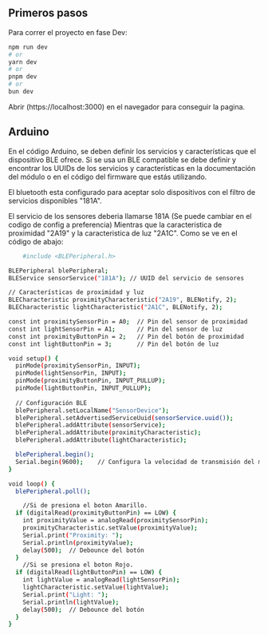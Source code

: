 
## Primeros pasos

Para correr el proyecto en fase Dev:

```bash
npm run dev
# or
yarn dev
# or
pnpm dev
# or
bun dev
```

Abrir (https://localhost:3000) en el navegador para conseguir la pagina.

## Arduino

En el código Arduino, se deben definir los servicios y características que el dispositivo BLE ofrece.
Si se usa un BLE compatible se debe definir y encontrar los UUIDs de los servicios y características en la documentación del módulo o en el código del firmware que estás utilizando.

El bluetooth esta configurado para aceptar solo dispositivos con el filtro de servicios disponibles "181A".

El servicio de los sensores deberia llamarse 181A (Se puede cambiar en el codigo de config a preferencia)
Mientras que la caracteristica de proximidad "2A19" y la caracteristica de luz "2A1C". Como se ve en el código de abajo:

```bash
    #include <BLEPeripheral.h>

BLEPeripheral blePeripheral;
BLEService sensorService("181A"); // UUID del servicio de sensores

// Características de proximidad y luz
BLECharacteristic proximityCharacteristic("2A19", BLENotify, 2);
BLECharacteristic lightCharacteristic("2A1C", BLENotify, 2);

const int proximitySensorPin = A0;  // Pin del sensor de proximidad
const int lightSensorPin = A1;      // Pin del sensor de luz
const int proximityButtonPin = 2;   // Pin del botón de proximidad
const int lightButtonPin = 3;       // Pin del botón de luz

void setup() {
  pinMode(proximitySensorPin, INPUT);
  pinMode(lightSensorPin, INPUT);
  pinMode(proximityButtonPin, INPUT_PULLUP);
  pinMode(lightButtonPin, INPUT_PULLUP);
  
  // Configuración BLE
  blePeripheral.setLocalName("SensorDevice");
  blePeripheral.setAdvertisedServiceUuid(sensorService.uuid());
  blePeripheral.addAttribute(sensorService);
  blePeripheral.addAttribute(proximityCharacteristic);
  blePeripheral.addAttribute(lightCharacteristic);

  blePeripheral.begin();
  Serial.begin(9600);    // Configura la velocidad de transmisión del monitor serie
}

void loop() {
  blePeripheral.poll();

    //Si de presiona el boton Amarillo.
  if (digitalRead(proximityButtonPin) == LOW) {
    int proximityValue = analogRead(proximitySensorPin);
    proximityCharacteristic.setValue(proximityValue);
    Serial.print("Proximity: ");
    Serial.println(proximityValue);
    delay(500);  // Debounce del botón
  }
    //Si se presiona el boton Rojo.
  if (digitalRead(lightButtonPin) == LOW) {
    int lightValue = analogRead(lightSensorPin);
    lightCharacteristic.setValue(lightValue);
    Serial.print("Light: ");
    Serial.println(lightValue);
    delay(500);  // Debounce del botón
  }
}
```


